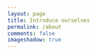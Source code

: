 ```yaml
---
layout: page
title: Introduce ourselves
permalink: /about
comments: false
imageshadow: true
---
```


